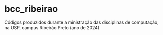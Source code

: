 # bcc_ribeirao
Códigos produzidos durante a ministração das disciplinas de computação, na USP, campus Ribeirão Preto (ano de 2024)
